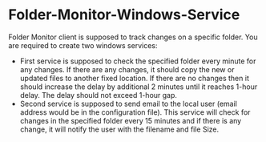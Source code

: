 # Folder-Monitor-Windows-Service
Folder Monitor client is supposed to track changes on a specific folder. You are required to create two
windows services:  
* First service is supposed to check the specified folder every minute for any changes. If there are
any changes, it should copy the new or updated files to another fixed location. If there are no
changes then it should increase the delay by additional 2 minutes until it reaches 1-hour delay. The
delay should not exceed 1-hour gap.
* Second service is supposed to send email to the local user (email address would be in the
configuration file). This service will check for changes in the specified folder every 15 minutes and
if there is any change, it will notify the user with the filename and file Size.
